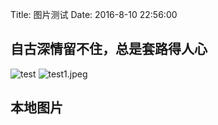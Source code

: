 Title: 图片测试
Date: 2016-8-10 22:56:00

## 自古深情留不住，总是套路得人心
![test](https://raw.githubusercontent.com/smshen/MarkdownPhotos/master/Res/test.jpg)
![test1.jpeg](https://ooo.0o0.ooo/2016/08/10/57abcc86ef753.jpeg)
## 本地图片

